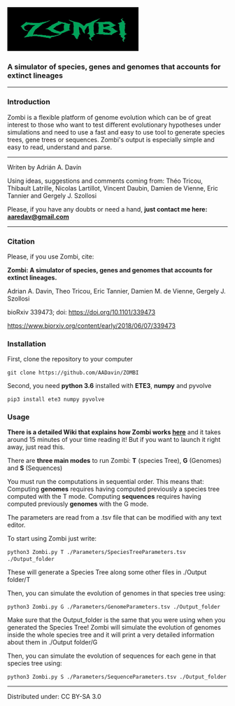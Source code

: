 

<img src="https://github.com/AADavin/Zombi/blob/master/Images/ZombiLogo.png" alt="zombilogo" height = "100" width="300"/>

### **A simulator of species, genes and genomes that accounts for extinct lineages**

----------

### **Introduction** ###

Zombi is a flexible platform of genome evolution which can be of great interest to those who want to test different evolutionary hypotheses under simulations and need to use a fast and easy to use tool to generate species trees, gene trees or sequences.
Zombi's output is especially simple and easy to read, understand and parse. 


----------

Writen by Adrián A. Davín 

Using ideas, suggestions and comments coming from: Théo Tricou, Thibault Latrille, Nicolas Lartillot, Vincent Daubin, Damien de Vienne, Eric Tannier and Gergely J. Szollosi

Please, if you have any doubts or need a hand, **just contact me here: aaredav@gmail.com**


----------

### **Citation** ###

Please, if you use Zombi, cite:

**Zombi: A simulator of species, genes and genomes that accounts for extinct lineages.**

Adrian A. Davin, Theo Tricou, Eric Tannier, Damien M. de Vienne, Gergely J. Szollosi

bioRxiv 339473; doi: https://doi.org/10.1101/339473

https://www.biorxiv.org/content/early/2018/06/07/339473

### **Installation** ###

First, clone the repository to your computer

    git clone https://github.com/AADavin/ZOMBI

Second, you need **python 3.6** installed with **ETE3**, **numpy** and pyvolve

    pip3 install ete3 numpy pyvolve
        

### **Usage** ###

**There is a detailed Wiki that explains how Zombi works [here](https://github.com/AADavin/ZOMBI/wiki)** and it takes around 15 minutes of your time reading it! But if you want to launch it
right away, just read this.

There are **three main modes** to run Zombi: **T** (species Tree), **G** (Genomes) and  **S** (Sequences) 

You must run the computations in sequential order. This means that:
Computing **genomes** requires having computed previously a species tree computed with the T mode. 
Computing **sequences** requires having computed previously **genomes** with the G mode.

The parameters are read from a .tsv file that can be modified with any text editor. 

To start using Zombi just write:

    python3 Zombi.py T ./Parameters/SpeciesTreeParameters.tsv ./Output_folder

These will generate a Species Tree along some other files in ./Output folder/T

Then, you can simulate the evolution of genomes in that species tree using:

    python3 Zombi.py G ./Parameters/GenomeParameters.tsv ./Output_folder

Make sure that the Output_folder is the same that you were using when you generated the Species Tree! 
Zombi will simulate the evolution of genomes inside the whole species tree and it will print a very detailed
information about them in ./Output folder/G

Then, you can simulate the evolution of sequences for each gene in that species tree using:

    python3 Zombi.py S ./Parameters/SequenceParameters.tsv ./Output_folder
    
    
----------
    

Distributed under:
CC BY-SA 3.0
